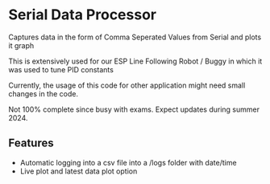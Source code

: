 # Serial Data Processor

Captures data in the form of Comma Seperated Values from Serial and plots it graph

This is extensively used for our ESP Line Following Robot / Buggy in which it was used to tune PID constants

Currently, the usage of this code for other application might need small changes in the code.

Not 100% complete since busy with exams. Expect updates during summer 2024.

## Features

- Automatic logging into a csv file into a /logs folder with date/time
- Live plot and latest data plot option

